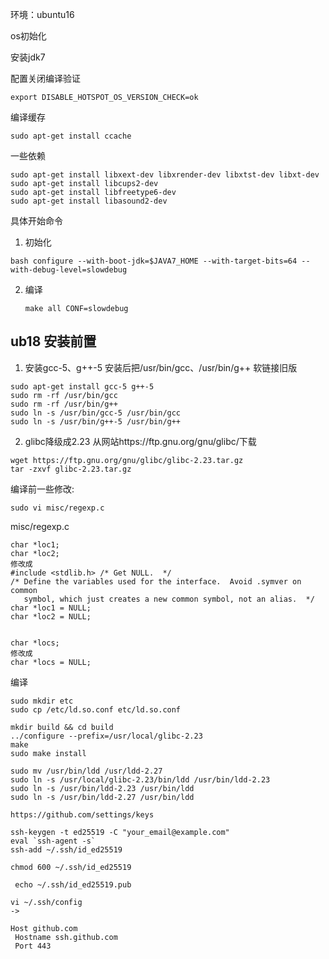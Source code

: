 环境：ubuntu16

os初始化

安装jdk7


配置关闭编译验证
```
export DISABLE_HOTSPOT_OS_VERSION_CHECK=ok
```

编译缓存
```
sudo apt-get install ccache
```
一些依赖

```
sudo apt-get install libxext-dev libxrender-dev libxtst-dev libxt-dev
sudo apt-get install libcups2-dev
sudo apt-get install libfreetype6-dev
sudo apt-get install libasound2-dev
```

具体开始命令
1. 初始化
  ```shell
  bash configure --with-boot-jdk=$JAVA7_HOME --with-target-bits=64 --with-debug-level=slowdebug
  ```
2. 编译
   ```shell
   make all CONF=slowdebug
   ```
## ub18 安装前置
1. 安装gcc-5、g++-5 
安装后把/usr/bin/gcc、/usr/bin/g++ 软链接旧版
```
sudo apt-get install gcc-5 g++-5
sudo rm -rf /usr/bin/gcc
sudo rm -rf /usr/bin/g++
sudo ln -s /usr/bin/gcc-5 /usr/bin/gcc
sudo ln -s /usr/bin/g++-5 /usr/bin/g++
```

2. glibc降级成2.23
从网站https://ftp.gnu.org/gnu/glibc/下载
```
wget https://ftp.gnu.org/gnu/glibc/glibc-2.23.tar.gz
tar -zxvf glibc-2.23.tar.gz
```
编译前一些修改:
```
sudo vi misc/regexp.c
```

misc/regexp.c
```
char *loc1;
char *loc2;
修改成
#include <stdlib.h>	/* Get NULL.  */
/* Define the variables used for the interface.  Avoid .symver on common
   symbol, which just creates a new common symbol, not an alias.  */
char *loc1 = NULL;
char *loc2 = NULL;


char *locs;
修改成
char *locs = NULL;
```

编译
```
sudo mkdir etc
sudo cp /etc/ld.so.conf etc/ld.so.conf

mkdir build && cd build
../configure --prefix=/usr/local/glibc-2.23
make
sudo make install

sudo mv /usr/bin/ldd /usr/ldd-2.27
sudo ln -s /usr/local/glibc-2.23/bin/ldd /usr/bin/ldd-2.23
sudo ln -s /usr/bin/ldd-2.23 /usr/bin/ldd
sudo ln -s /usr/bin/ldd-2.27 /usr/bin/ldd
```

```
https://github.com/settings/keys

ssh-keygen -t ed25519 -C "your_email@example.com"
eval `ssh-agent -s`
ssh-add ~/.ssh/id_ed25519

chmod 600 ~/.ssh/id_ed25519

 echo ~/.ssh/id_ed25519.pub

vi ~/.ssh/config
->

Host github.com
 Hostname ssh.github.com
 Port 443
```
